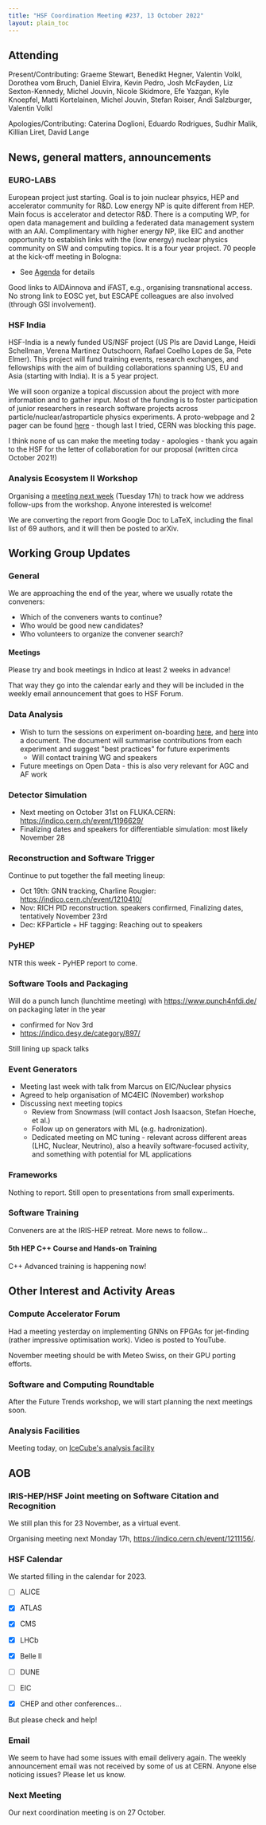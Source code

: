 ```yaml
---
title: "HSF Coordination Meeting #237, 13 October 2022"
layout: plain_toc
---
```


## Attending

Present/Contributing: Graeme Stewart, Benedikt Hegner, Valentin Volkl, Dorothea vom Bruch, Daniel Elvira, Kevin Pedro, Josh McFayden, Liz Sexton-Kennedy, Michel Jouvin, Nicole Skidmore, Efe Yazgan, Kyle Knoepfel, Matti Kortelainen, Michel Jouvin, Stefan Roiser, Andi Salzburger, Valentin Volkl

Apologies/Contributing: Caterina Doglioni, Eduardo Rodrigues, Sudhir Malik, Killian Liret, David Lange


## News, general matters, announcements

### EURO-LABS

European project just starting. Goal is to join nuclear phsyics, HEP and accelerator community for R&D. 
Low energy NP is quite different from HEP. Main focus is accelerator and detector R&D.
There is a computing WP, for open data management and building a federated data management system with an AAI. 
Complimentary with higher energy NP, like EIC and another opportunity to establish links with the (low energy) nuclear physics community on SW and computing topics.
It is a four year project. 70 people at the kick-off meeting in Bologna:

- See [Agenda](https://agenda.infn.it/event/32088/timetable/#20221004.detailed) for details

Good links to AIDAinnova and iFAST, e.g., organising transnational access. No strong link to EOSC yet, but ESCAPE colleagues are also involved (through GSI involvement).

### HSF India

HSF-India is a newly funded US/NSF project (US PIs are David Lange, Heidi Schellman, Verena Martinez Outschoorn, Rafael Coelho Lopes de Sa, Pete Elmer).  This project will fund training events, research exchanges, and fellowships with the aim of building collaborations spanning US, EU and Asia (starting with India). It is a 5 year project.

We will soon organize a topical discussion about the project with more information and to gather input. Most of the funding is to foster participation of junior researchers in research software projects across particle/nuclear/astroparticle physics experiments. A proto-webpage and 2 pager can be found [here](http://research-software-collaborations.org) - though last I tried, CERN was blocking this page.

I think none of us can make the meeting today - apologies - thank you again to the HSF for the letter of collaboration for our proposal (written circa October 2021!)

### Analysis Ecosystem II Workshop

Organising a [meeting next week](https://indico.cern.ch/event/1211302/) (Tuesday 17h) to track how we address follow-ups from the workshop. Anyone interested is welcome!

We are converting the report from Google Doc to LaTeX, including the final list of 69 authors, and it will then be posted to arXiv.

## Working Group Updates

### General

We are approaching the end of the year, where we usually rotate the conveners:

- Which of the conveners wants to continue?
- Who would be good new candidates?
- Who volunteers to organize the convener search?

#### Meetings

Please try and book meetings in Indico at least 2 weeks in advance!

That way they go into the calendar early and they will be included in the weekly email announcement that goes to HSF Forum.

### Data Analysis

* Wish to turn the sessions on experiment on-boarding [here](https://indico.cern.ch/event/1175096/), and [here](https://indico.cern.ch/event/1175097/) into a document. The document will summarise contributions from each experiment and suggest "best practices" for future experiments
    * Will contact training WG and speakers
* Future meetings on Open Data - this is also very relevant for AGC and AF work

### Detector Simulation

- Next meeting on October 31st on FLUKA.CERN: <https://indico.cern.ch/event/1196629/>
- Finalizing dates and speakers for differentiable simulation: most likely November 28


### Reconstruction and Software Trigger

Continue to put together the fall meeting lineup:

- Oct 19th: GNN tracking, Charline Rougier: <https://indico.cern.ch/event/1210410/>
- Nov: RICH PID reconstruction. speakers confirmed, Finalizing dates, tentatively November 23rd
- Dec: KFParticle + HF tagging: Reaching out to speakers

### PyHEP

NTR this week - PyHEP report to come.
### Software Tools and Packaging
    
Will do a punch lunch (lunchtime meeting) with <https://www.punch4nfdi.de/> on packaging later in the year
- confirmed for Nov 3rd
- <https://indico.desy.de/category/897/>

Still lining up spack talks
### Event Generators

- Meeting last week with talk from Marcus on EIC/Nuclear physics
- Agreed to help organisation of MC4EIC (November) workshop
- Discussing next meeting topics
    - Review from Snowmass (will contact Josh Isaacson, Stefan Hoeche, et al.)
    - Follow up on generators with ML (e.g. hadronization).
    - Dedicated meeting on MC tuning - relevant across different areas (LHC, Nuclear, Neutrino), also a heavily software-focused activity, and something with potential for ML applications

### Frameworks

Nothing to report.  Still open to presentations from small experiments.

### Software Training

Conveners are at the IRIS-HEP retreat. More news to follow...

#### 5th HEP C++ Course and Hands-on Training

C++ Advanced training is happening now!

## Other Interest and Activity Areas

### Compute Accelerator Forum

Had a meeting yesterday on implementing GNNs on FPGAs for jet-finding (rather impressive optimisation work). Video is posted to YouTube.

November meeting should be with Meteo Swiss, on their GPU porting efforts.

### Software and Computing Roundtable

After the Future Trends workshop, we will start planning the next meetings soon.

### Analysis Facilities

Meeting today, on [IceCube's analysis facility](https://indico.cern.ch/event/1211255/)

## AOB

### IRIS-HEP/HSF Joint meeting on Software Citation and Recognition

We still plan this for 23 November, as a virtual event.

Organising meeting next Monday 17h, <https://indico.cern.ch/event/1211156/>.

### HSF Calendar

We started filling in the calendar for 2023.

- [ ] ALICE
- [x] ATLAS
- [x] CMS
- [x] LHCb
- [x] Belle II
- [ ] DUNE
- [ ] EIC

- [x] CHEP and other conferences...

But please check and help!

### Email

We seem to have had some issues with email delivery again. The weekly announcement email was not received by some of us at CERN. Anyone else noticing issues? Please let us know.

### Next Meeting

Our next coordination meeting is on 27 October.
